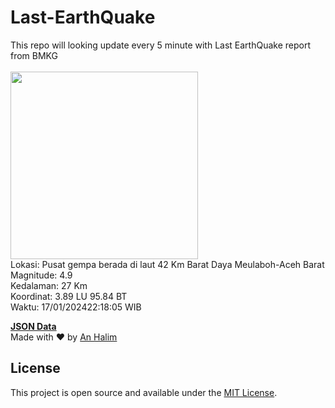 # Last-EarthQuake
This repo will looking update every 5 minute with Last EarthQuake report from BMKG
<br>
<br>
<img src="https://static.bmkg.go.id/20240117221805.mmi.jpg" width="300"/>
<br>
Lokasi: Pusat gempa berada di laut 42 Km Barat Daya Meulaboh-Aceh Barat <br>
Magnitude: 4.9 <br>
Kedalaman: 27 Km <br>
Koordinat: 3.89 LU 95.84 BT <br>
Waktu: 17/01/202422:18:05 WIB <br>

<a href="./data/data.json">**JSON Data**</a>
<br>
Made with ❤️ by <a href="https://github.com/an-halim">An Halim</a>
## License

This project is open source and available under the [MIT License](LICENSE).
